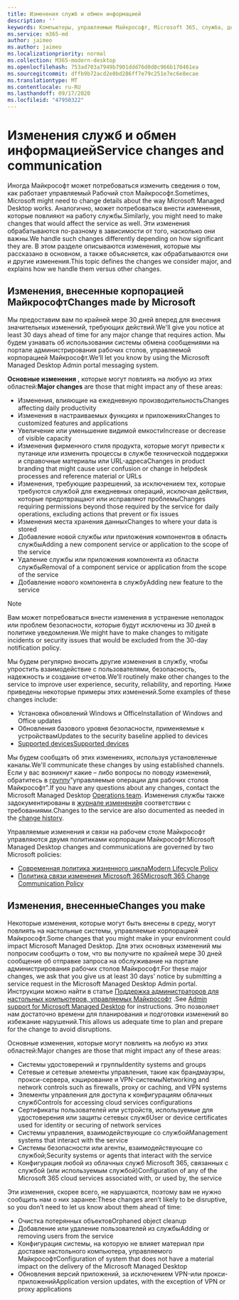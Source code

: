 ```yaml
---
title: Изменения служб и обмен информацией
description: ''
keywords: Компьютеры, управляемые Майкрософт, Microsoft 365, служба, документация
ms.service: m365-md
author: jaimeo
ms.author: jaimeo
ms.localizationpriority: normal
ms.collection: M365-modern-desktop
ms.openlocfilehash: 753ad703a7949b7901ddd76d0d8c966b170461ea
ms.sourcegitcommit: dffb9b72acd2e0bd286ff7e79c251e7ec6e8ecae
ms.translationtype: MT
ms.contentlocale: ru-RU
ms.lasthandoff: 09/17/2020
ms.locfileid: "47950322"
---
```

# <a name="service-changes-and-communication"></a><span data-ttu-id="c6ec1-103">Изменения служб и обмен информацией</span><span class="sxs-lookup"><span data-stu-id="c6ec1-103">Service changes and communication</span></span>

<span data-ttu-id="c6ec1-104">Иногда Майкрософт может потребоваться изменить сведения о том, как работает управляемый Рабочий стол Майкрософт.</span><span class="sxs-lookup"><span data-stu-id="c6ec1-104">Sometimes, Microsoft might need to change details about the way Microsoft Managed Desktop works.</span></span> <span data-ttu-id="c6ec1-105">Аналогично, может потребоваться внести изменения, которые повлияют на работу службы.</span><span class="sxs-lookup"><span data-stu-id="c6ec1-105">Similarly, you might need to make changes that would affect the service as well.</span></span> <span data-ttu-id="c6ec1-106">Эти изменения обрабатываются по-разному в зависимости от того, насколько они важны.</span><span class="sxs-lookup"><span data-stu-id="c6ec1-106">We handle such changes differently depending on how significant they are.</span></span> <span data-ttu-id="c6ec1-107">В этом разделе описываются изменения, которые мы рассказано в основном, а также объясняется, как обрабатываются они и другие изменения.</span><span class="sxs-lookup"><span data-stu-id="c6ec1-107">This topic defines the changes we consider major, and explains how we handle them versus other changes.</span></span>



## <a name="changes-made-by-microsoft"></a><span data-ttu-id="c6ec1-108">Изменения, внесенные корпорацией Майкрософт</span><span class="sxs-lookup"><span data-stu-id="c6ec1-108">Changes made by Microsoft</span></span>

<span data-ttu-id="c6ec1-109">Мы предоставим вам по крайней мере 30 дней вперед для внесения значительных изменений, требующих действий.</span><span class="sxs-lookup"><span data-stu-id="c6ec1-109">We'll give you notice at least 30 days ahead of time for any major change that requires action.</span></span> <span data-ttu-id="c6ec1-110">Мы будем узнавать об использовании системы обмена сообщениями на портале администрирования рабочих столов, управляемой корпорацией Майкрософт.</span><span class="sxs-lookup"><span data-stu-id="c6ec1-110">We’ll let you know by using the Microsoft Managed Desktop Admin portal messaging system.</span></span>

<span data-ttu-id="c6ec1-111">**Основные изменения** , которые могут повлиять на любую из этих областей:</span><span class="sxs-lookup"><span data-stu-id="c6ec1-111">**Major changes** are those that might impact any of these areas:</span></span>
- <span data-ttu-id="c6ec1-112">Изменения, влияющие на ежедневную производительность</span><span class="sxs-lookup"><span data-stu-id="c6ec1-112">Changes affecting daily productivity</span></span>
- <span data-ttu-id="c6ec1-113">Изменения в настраиваемых функциях и приложениях</span><span class="sxs-lookup"><span data-stu-id="c6ec1-113">Changes to customized features and applications</span></span>
- <span data-ttu-id="c6ec1-114">Увеличение или уменьшение видимой емкости</span><span class="sxs-lookup"><span data-stu-id="c6ec1-114">Increase or decrease of visible capacity</span></span>
- <span data-ttu-id="c6ec1-115">Изменения фирменного стиля продукта, которые могут привести к путанице или изменить процессы в службе технической поддержки и справочные материалы или URL-адреса</span><span class="sxs-lookup"><span data-stu-id="c6ec1-115">Changes in product branding that might cause user confusion or change in helpdesk processes and reference material or URLs</span></span>
- <span data-ttu-id="c6ec1-116">Изменения, требующие разрешений, за исключением тех, которые требуются службой для ежедневных операций, исключая действия, которые предотвращают или исправляют проблемы</span><span class="sxs-lookup"><span data-stu-id="c6ec1-116">Changes requiring permissions beyond those required by the service for daily operations, excluding actions that prevent or fix issues</span></span>
- <span data-ttu-id="c6ec1-117">Изменения места хранения данных</span><span class="sxs-lookup"><span data-stu-id="c6ec1-117">Changes to where your data is stored</span></span>
- <span data-ttu-id="c6ec1-118">Добавление новой службы или приложения компонентов в область службы</span><span class="sxs-lookup"><span data-stu-id="c6ec1-118">Adding a new component service or application to the scope of the service</span></span>
- <span data-ttu-id="c6ec1-119">Удаление службы или приложения компонента из области службы</span><span class="sxs-lookup"><span data-stu-id="c6ec1-119">Removal of a component service or application from the scope of the service</span></span>
- <span data-ttu-id="c6ec1-120">Добавление нового компонента в службу</span><span class="sxs-lookup"><span data-stu-id="c6ec1-120">Adding new feature to the service</span></span>

> [!NOTE]
> <span data-ttu-id="c6ec1-121">Вам может потребоваться внести изменения в устранение неполадок или проблем безопасности, которые будут исключены из 30 дней в политике уведомления.</span><span class="sxs-lookup"><span data-stu-id="c6ec1-121">We might have to make changes to mitigate incidents or security issues that would be excluded from the 30-day notification policy.</span></span>

<span data-ttu-id="c6ec1-122">Мы будем регулярно вносить другие изменения в службу, чтобы упростить взаимодействие с пользователями, безопасность, надежность и создание отчетов.</span><span class="sxs-lookup"><span data-stu-id="c6ec1-122">We’ll routinely make other changes to the service to improve user experience, security, reliability, and reporting.</span></span> <span data-ttu-id="c6ec1-123">Ниже приведены некоторые примеры этих изменений.</span><span class="sxs-lookup"><span data-stu-id="c6ec1-123">Some examples of these changes include:</span></span>

- <span data-ttu-id="c6ec1-124">Установка обновлений Windows и Office</span><span class="sxs-lookup"><span data-stu-id="c6ec1-124">Installation of Windows and Office updates</span></span>
- <span data-ttu-id="c6ec1-125">Обновления базового уровня безопасности, применяемые к устройствам</span><span class="sxs-lookup"><span data-stu-id="c6ec1-125">Updates to the security baseline applied to devices</span></span>
- [<span data-ttu-id="c6ec1-126">Supported devices</span><span class="sxs-lookup"><span data-stu-id="c6ec1-126">Supported devices</span></span>](device-list.md)

<span data-ttu-id="c6ec1-127">Мы будем сообщать об этих изменениях, используя установленные каналы.</span><span class="sxs-lookup"><span data-stu-id="c6ec1-127">We'll communicate these changes by using established channels.</span></span> <span data-ttu-id="c6ec1-128">Если у вас возникнут какие – либо вопросы по поводу изменений, обратитесь в [группу](../working-with-managed-desktop/admin-support.md)"управляемые операции для рабочих столов Майкрософт".</span><span class="sxs-lookup"><span data-stu-id="c6ec1-128">If you have any questions about any changes, contact the Microsoft Managed Desktop [Operations team](../working-with-managed-desktop/admin-support.md).</span></span> <span data-ttu-id="c6ec1-129">Изменения службы также задокументированы в [журнале изменений](../change-history-managed-desktop.md)в соответствии с требованиями.</span><span class="sxs-lookup"><span data-stu-id="c6ec1-129">Changes to the service are also documented as needed in the [change history](../change-history-managed-desktop.md).</span></span>

<span data-ttu-id="c6ec1-130">Управляемые изменения и связи на рабочем столе Майкрософт управляются двумя политиками корпорации Майкрософт:</span><span class="sxs-lookup"><span data-stu-id="c6ec1-130">Microsoft Managed Desktop changes and communications are governed by two Microsoft policies:</span></span>
- [<span data-ttu-id="c6ec1-131">Современная политика жизненного цикла</span><span class="sxs-lookup"><span data-stu-id="c6ec1-131">Modern Lifecycle Policy</span></span>](https://support.microsoft.com/help/30881/modern-lifecycle-policy)
- [<span data-ttu-id="c6ec1-132">Политика связи изменения Microsoft 365</span><span class="sxs-lookup"><span data-stu-id="c6ec1-132">Microsoft 365 Change Communication Policy</span></span>](https://docs.microsoft.com/office365/admin/manage/message-center?redirectSourcePath=%252fen-us%252farticle%252fMessage-center-in-Office-365-38FB3333-BFCC-4340-A37B-DEDA509C2093&view=o365-worldwide)

## <a name="changes-you-make"></a><span data-ttu-id="c6ec1-133">Изменения, внесенные</span><span class="sxs-lookup"><span data-stu-id="c6ec1-133">Changes you make</span></span>

<span data-ttu-id="c6ec1-134">Некоторые изменения, которые могут быть внесены в среду, могут повлиять на настольные системы, управляемые корпорацией Майкрософт.</span><span class="sxs-lookup"><span data-stu-id="c6ec1-134">Some changes that you might make in your environment could impact Microsoft Managed Desktop.</span></span> <span data-ttu-id="c6ec1-135">Для этих основных изменений мы попросим сообщить о том, что вы получите по крайней мере 30 дней сообщение об отправке запроса на обслуживание на портале администрирования рабочих столов Майкрософт.</span><span class="sxs-lookup"><span data-stu-id="c6ec1-135">For these major changes, we ask that you give us at least 30 days’ notice by submitting a service request in the Microsoft Managed Desktop Admin portal.</span></span> <span data-ttu-id="c6ec1-136">Инструкции можно найти в статье [Поддержка администраторов для настольных компьютеров, управляемых Майкрософт](../working-with-managed-desktop/admin-support.md) .</span><span class="sxs-lookup"><span data-stu-id="c6ec1-136">See [Admin support for Microsoft Managed Desktop](../working-with-managed-desktop/admin-support.md) for instructions.</span></span> <span data-ttu-id="c6ec1-137">Это позволяет нам достаточно времени для планирования и подготовки изменений во избежание нарушений.</span><span class="sxs-lookup"><span data-stu-id="c6ec1-137">This allows us adequate time to plan and prepare for the change to avoid disruptions.</span></span>

<span data-ttu-id="c6ec1-138">Основные изменения, которые могут повлиять на любую из этих областей:</span><span class="sxs-lookup"><span data-stu-id="c6ec1-138">Major changes are those that might impact any of these areas:</span></span>

- <span data-ttu-id="c6ec1-139">Системы удостоверений и группы</span><span class="sxs-lookup"><span data-stu-id="c6ec1-139">Identity systems and groups</span></span>
- <span data-ttu-id="c6ec1-140">Сетевые и сетевые элементы управления, такие как брандмауэры, прокси-сервера, кэширование и VPN-системы</span><span class="sxs-lookup"><span data-stu-id="c6ec1-140">Networking and network controls such as firewalls, proxy or caching, and VPN systems</span></span>
- <span data-ttu-id="c6ec1-141">Элементы управления для доступа к конфигурациям облачных служб</span><span class="sxs-lookup"><span data-stu-id="c6ec1-141">Controls for accessing cloud services configurations</span></span>
- <span data-ttu-id="c6ec1-142">Сертификаты пользователей или устройств, используемые для удостоверения или защиты сетевых служб</span><span class="sxs-lookup"><span data-stu-id="c6ec1-142">User or device certificates used for identity or securing of network services</span></span>
- <span data-ttu-id="c6ec1-143">Системы управления, взаимодействующие со службой</span><span class="sxs-lookup"><span data-stu-id="c6ec1-143">Management systems that interact with the service</span></span>
- <span data-ttu-id="c6ec1-144">Системы безопасности или агенты, взаимодействующие со службой;</span><span class="sxs-lookup"><span data-stu-id="c6ec1-144">Security systems or agents that interact with the service</span></span>
- <span data-ttu-id="c6ec1-145">Конфигурация любой из облачных служб Microsoft 365, связанных с службой (или используемым службой)</span><span class="sxs-lookup"><span data-stu-id="c6ec1-145">Configuration of any of the Microsoft 365 cloud services associated with, or used by, the service</span></span>

<span data-ttu-id="c6ec1-146">Эти изменения, скорее всего, не нарушаются, поэтому вам не нужно сообщить нам о них заранее:</span><span class="sxs-lookup"><span data-stu-id="c6ec1-146">These changes aren’t likely to be disruptive, so you don’t need to let us know about them ahead of time:</span></span>

- <span data-ttu-id="c6ec1-147">Очистка потерянных объектов</span><span class="sxs-lookup"><span data-stu-id="c6ec1-147">Orphaned object cleanup</span></span>
- <span data-ttu-id="c6ec1-148">Добавление или удаление пользователей из службы</span><span class="sxs-lookup"><span data-stu-id="c6ec1-148">Adding or removing users from the service</span></span>
- <span data-ttu-id="c6ec1-149">Конфигурация системы, на которую не влияет материал при доставке настольного компьютера, управляемого Майкрософт</span><span class="sxs-lookup"><span data-stu-id="c6ec1-149">Configuration of system that does not have a material impact on the delivery of the Microsoft Managed Desktop</span></span>
- <span data-ttu-id="c6ec1-150">Обновления версий приложений, за исключением VPN-или прокси-приложений</span><span class="sxs-lookup"><span data-stu-id="c6ec1-150">Application version updates, with the exception of VPN or proxy applications</span></span>


